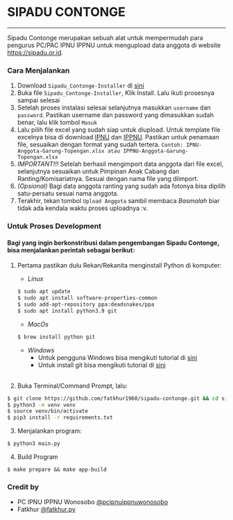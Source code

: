 # SIPADU CONTONGE
------------------
Sipadu Contonge merupakan sebuah alat untuk mempermudah para pengurus PC/PAC IPNU IPPNU untuk mengupload data anggota di website https://sipadu.or.id.

### Cara Menjalankan
1. Download `Sipadu_Contonge-Installer` di [sini](https://github.com/fatkhur1960/sipadu-contonge/releases/)
2. Buka file `Sipadu_Contonge-Installer`, Klik Install. Lalu ikuti prosesnya sampai selesai
3. Setelah proses instalasi selesai selanjutnya masukkan `username` dan `password`. Pastikan username dan password yang dimasukkan sudah benar, lalu klik tombol `Masuk`
4. Lalu pilih file excel yang sudah siap untuk diupload. Untuk template file excelnya bisa di download [IPNU](https://github.com/fatkhur1960/sipadu-contonge/raw/master/template/IPNU-Anggota-Nama_PAC-Nama_Ranting_Komsat.xlsx) dan [IPPNU](https://github.com/fatkhur1960/sipadu-contonge/raw/master/template/IPPNU-Anggota-Nama_PAC-Nama_Ranting_Komsat.xlsx). Pastikan untuk penamaan file, sesuaikan dengan format yang sudah tertera. `Contoh: IPNU-Anggota-Garung-Topengan.xlsx atau IPPNU-Anggota-Garung-Topengan.xlsx`
5. *IMPORTANT!!!* Setelah berhasil mengimport data anggota dari file excel, selanjutnya sesuaikan untuk Pimpinan Anak Cabang dan Ranting/Komisariatnya. Sesuai dengan nama file yang diimport.
6. _(Opsional)_ Bagi data anggota ranting yang sudah ada fotonya bisa dipilih satu-persatu sesuai nama anggota.
7. Terakhir, tekan tombol `Upload Anggota` sambil membaca _Basmalah_ biar tidak ada kendala waktu proses uploadnya :v.

### Untuk Proses Development
#### Bagi yang ingin berkonstribusi dalam pengembangan Sipadu Contonge, bisa menjalankan perintah sebagai berikut:
1. Pertama pastikan dulu Rekan/Rekanita menginstall Python di komputer:
    - *Linux*
    ```bash
    $ sudo apt update
    $ sudo apt install software-properties-common
    $ sudo add-apt-repository ppa:deadsnakes/ppa
    $ sudo apt install python3.9 git
    ```
    - *MacOs*
    ```bash
    $ brew install python git
    ```

    - *Windows*<br/>
        - Untuk pengguna Windows bisa mengikuti tutorial di [sini](https://phoenixnap.com/kb/how-to-install-python-3-windows)
        - Untuk install git bisa mengikuti tutorial di [sini](https://www.petanikode.com/git-install/)<br/><br/>

2. Buka Terminal/Command Prompt, lalu:
```bash
$ git clone https://github.com/fatkhur1960/sipadu-contonge.git && cd sipadu-contonge
$ python3 -m venv venv
$ source venv/bin/activate
$ pip3 install -r requirements.txt
```
3. Menjalankan program:
```bash
$ python3 main.py
```

4. Build Program
```
$ make prepare && make app-build
```

### Credit by
- PC IPNU IPPNU Wonosobo [@pcipnuippnuwonosobo](https://instagram.com/pcipnuippnuwonosobo/)
- Fatkhur [@fatkhur.py](https://instagram.com/fatkhur.py)
